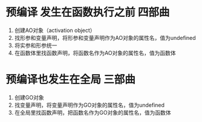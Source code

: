 # 预编译 发生在函数执行之前 四部曲

1. 创建AO对象（activation object）
2. 找形参和变量声明，将形参和变量声明作为AO对象的属性名，值为undefined
3. 将实参和形参统一
4. 在函数体里找函数声明，将函数名作为AO对象的属性名，值为函数体

# 预编译也发生在全局 三部曲
1. 创建GO对象
2. 找变量声明，将变量声明作为GO对象的属性名，值为undefined
3. 在全局里找函数声明，把函数名作为GO对象的属性名，值为函数体
